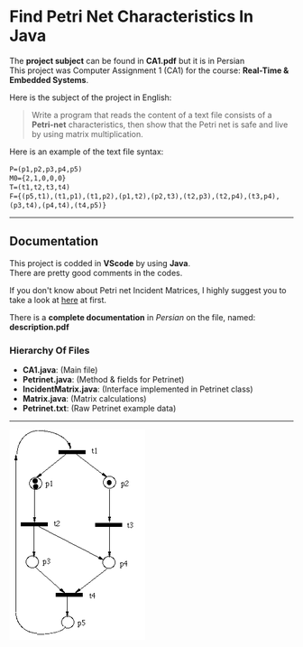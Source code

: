# Find Petri Net Characteristics In Java

The **project subject** can be found in **CA1.pdf** but it is in Persian \
This project was Computer Assignment 1 (CA1) for the course: **Real-Time & Embedded Systems**.

Here is the subject of the project in English:

> Write a program that reads the content of a text file consists of a **Petri-net** characteristics, then show that the Petri net is safe and live by using matrix multiplication.

Here is an example of the text file syntax:

```
P=(p1,p2,p3,p4,p5)
M0={2,1,0,0,0}
T=(t1,t2,t3,t4)
F={(p5,t1),(t1,p1),(t1,p2),(p1,t2),(p2,t3),(t2,p3),(t2,p4),(t3,p4),(p3,t4),(p4,t4),(t4,p5)}
```

---

## Documentation

This project is codded in **VScode** by using **Java**. \
There are pretty good comments in the codes.

If you don't know about Petri net Incident Matrices, I highly suggest you to take a look at [here](https://www.techfak.uni-bielefeld.de/~mchen/BioPNML/Intro/MRPN.html) at first.

There is a **complete documentation** in *Persian* on the file, named: **description.pdf**

### Hierarchy Of Files

- **CA1.java**:  (Main file)
- **Petrinet.java**:  (Method & fields for Petrinet)
- **IncidentMatrix.java**:  (Interface implemented in Petrinet class)
- **Matrix.java**:  (Matrix calculations)
- **Petrinet.txt**:  (Raw Petrinet example data)

---

![Petrinet Example](./mat1.gif)
